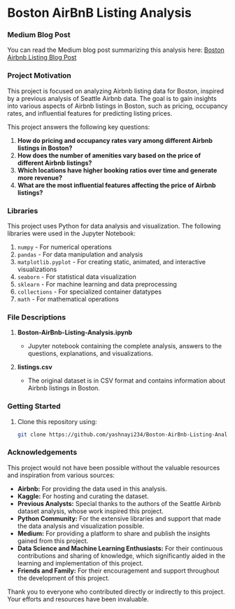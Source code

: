 # Boston AirBnB Listing Analysis


### Medium Blog Post
You can read the Medium blog post summarizing this analysis here: [Boston Airbnb Listing Blog Post](https://medium.com/@yash.nayi9624/boston-airbnb-listing-blog-post-08ce24c9c804)

### Project Motivation

This project is focused on analyzing Airbnb listing data for Boston, inspired by a previous analysis of Seattle Airbnb data. The goal is to gain insights into various aspects of Airbnb listings in Boston, such as pricing, occupancy rates, and influential features for predicting listing prices.

This project answers the following key questions:
1. **How do pricing and occupancy rates vary among different Airbnb listings in Boston?**
2. **How does the number of amenities vary based on the price of different Airbnb listings?**
3. **Which locations have higher booking ratios over time and generate more revenue?**
4. **What are the most influential features affecting the price of Airbnb listings?**

### Libraries
This project uses Python for data analysis and visualization. The following libraries were used in the Jupyter Notebook:
1. `numpy` - For numerical operations
2. `pandas` - For data manipulation and analysis
3. `matplotlib.pyplot` - For creating static, animated, and interactive visualizations
4. `seaborn` - For statistical data visualization
5. `sklearn` - For machine learning and data preprocessing
6. `collections` - For specialized container datatypes
7. `math` - For mathematical operations

### File Descriptions
1. **Boston-AirBnb-Listing-Analysis.ipynb**
   - Jupyter notebook containing the complete analysis, answers to the questions, explanations, and visualizations.

2. **listings.csv**
   - The original dataset is in CSV format and contains information about Airbnb listings in Boston.

### Getting Started
1. Clone this repository using:
   ```bash
   git clone https://github.com/yashnayi234/Boston-AirBnb-Listing-Analysis.git

### Acknowledgements

This project would not have been possible without the valuable resources and inspiration from various sources:

   - **Airbnb:** For providing the data used in this analysis.
   - **Kaggle:** For hosting and curating the dataset.
   - **Previous Analysts:** Special thanks to the authors of the Seattle Airbnb dataset analysis, whose work inspired this project.
   - **Python Community:** For the extensive libraries and support that made the data analysis and visualization possible.
   - **Medium:** For providing a platform to share and publish the insights gained from this project.
   - **Data Science and Machine Learning Enthusiasts:** For their continuous contributions and sharing of knowledge, which significantly aided in the learning and implementation of this project.
   - **Friends and Family:** For their encouragement and support throughout the development of this project.

Thank you to everyone who contributed directly or indirectly to this project. Your efforts and resources have been invaluable.
